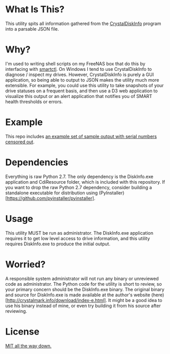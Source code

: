 What Is This?
=============
This utility spits all information gathered from the [CrystalDiskInfo](http://crystalmark.info/software/CrystalDiskInfo/index-e.html) program into a parsable JSON file.

Why?
====
I'm used to writing shell scripts on my FreeNAS box that do this by interfacing with [smartctl](https://github.com/mirror/smartmontools). On Windows I tend to use CrystalDiskInfo to diagnose / inspect my drives. However, CrystalDiskInfo is purely a GUI application, so being able to output to JSON makes the utility much more extensible. For example, you could use this utility to take snapshots of your drive statuses on a frequent basis, and then use a D3 web application to visualize this output or an alert application that notifies you of SMART health thresholds or errors.

Example
=======
This repo includes [an example set of sample output with serial numbers censored out](https://github.com/xioustic/CrystalDiskInfoParser/blob/master/SAMPLE.json).

Dependencies
============
Everything is raw Python 2.7. The only dependency is the DiskInfo.exe application and CdiResource folder, which is included with this repository. If you want to drop the raw Python 2.7 dependency, consider building a standalone executable for distribution using (PyInstaller)[https://github.com/pyinstaller/pyinstaller].

Usage
=====
This utility MUST be run as administrator. The DiskInfo.exe application requires it to get low level access to drive information, and this utility requires DiskInfo.exe to produce the initial output.

Worried?
========
A responsible system administrator will not run any binary or unreviewed code as administrator. The Python code for the utility is short to review, so your primary concern should be the DiskInfo.exe binary. The original binary and source for DiskInfo.exe is made available at the author's website (here)[http://crystalmark.info/download/index-e.html]. It might be a good idea to use his binary instead of mine, or even try building it from his source after reviewing.

License
=======
[MIT all the way down.](https://github.com/xioustic/CrystalDiskInfoParser/blob/master/LICENSE.md)
